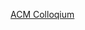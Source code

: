 [ACM Colloqium](https://calendar.google.com/calendar/u/0/event?eid=XzY0cDMwZ2hnNzRxNDZiYTM2dDI0NmI5azhjb2s2YmExNjRxajZiOWg4NHIzZ2NxNDZkMWthY3BoODggZGcxdjZtNG5tNHBxNnY1bmhva2Q5bWc2c2NAZw)